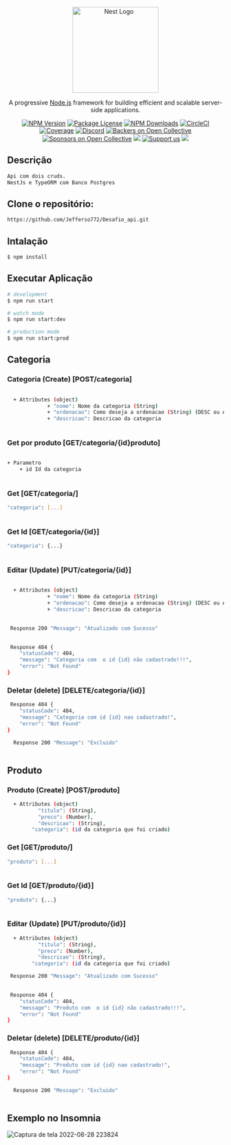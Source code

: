 <p align="center">
  <a href="http://nestjs.com/" target="blank"><img src="https://nestjs.com/img/logo-small.svg" width="200" alt="Nest Logo" /></a>
</p>

[circleci-image]: https://img.shields.io/circleci/build/github/nestjs/nest/master?token=abc123def456
[circleci-url]: https://circleci.com/gh/nestjs/nest

  <p align="center">A progressive <a href="http://nodejs.org" target="_blank">Node.js</a> framework for building efficient and scalable server-side applications.</p>
    <p align="center">
<a href="https://www.npmjs.com/~nestjscore" target="_blank"><img src="https://img.shields.io/npm/v/@nestjs/core.svg" alt="NPM Version" /></a>
<a href="https://www.npmjs.com/~nestjscore" target="_blank"><img src="https://img.shields.io/npm/l/@nestjs/core.svg" alt="Package License" /></a>
<a href="https://www.npmjs.com/~nestjscore" target="_blank"><img src="https://img.shields.io/npm/dm/@nestjs/common.svg" alt="NPM Downloads" /></a>
<a href="https://circleci.com/gh/nestjs/nest" target="_blank"><img src="https://img.shields.io/circleci/build/github/nestjs/nest/master" alt="CircleCI" /></a>
<a href="https://coveralls.io/github/nestjs/nest?branch=master" target="_blank"><img src="https://coveralls.io/repos/github/nestjs/nest/badge.svg?branch=master#9" alt="Coverage" /></a>
<a href="https://discord.gg/G7Qnnhy" target="_blank"><img src="https://img.shields.io/badge/discord-online-brightgreen.svg" alt="Discord"/></a>
<a href="https://opencollective.com/nest#backer" target="_blank"><img src="https://opencollective.com/nest/backers/badge.svg" alt="Backers on Open Collective" /></a>
<a href="https://opencollective.com/nest#sponsor" target="_blank"><img src="https://opencollective.com/nest/sponsors/badge.svg" alt="Sponsors on Open Collective" /></a>
  <a href="https://paypal.me/kamilmysliwiec" target="_blank"><img src="https://img.shields.io/badge/Donate-PayPal-ff3f59.svg"/></a>
    <a href="https://opencollective.com/nest#sponsor"  target="_blank"><img src="https://img.shields.io/badge/Support%20us-Open%20Collective-41B883.svg" alt="Support us"></a>
  <a href="https://twitter.com/nestframework" target="_blank"><img src="https://img.shields.io/twitter/follow/nestframework.svg?style=social&label=Follow"></a>
</p>
  <!--[![Backers on Open Collective](https://opencollective.com/nest/backers/badge.svg)](https://opencollective.com/nest#backer)
  [![Sponsors on Open Collective](https://opencollective.com/nest/sponsors/badge.svg)](https://opencollective.com/nest#sponsor)-->


## Descrição


```bash
Api com dois cruds.
NestJs e TypeORM com Banco Postgres
```

## Clone o repositório:

```bash
https://github.com/Jefferso772/Desafio_api.git
```

## Intalação

```bash
$ npm install
```

## Executar Aplicação

```bash
# development
$ npm run start

# watch mode
$ npm run start:dev

# production mode
$ npm run start:prod
```

## Categoria

### Categoria (Create) [POST/categoria]


```bash

  + Attributes (object)
			 + "nome": Nome da categoria (String)
		 	 + "ordenacao": Como deseja a ordenacao (String) (DESC ou ASC)
			 + "descricao": Descricao da categoria
		
```

### Get por produto [GET/categoria/{id}produto]


```bash

+ Parametro
    + id Id da categoria
    
```

### Get [GET/categoria/]

```bash
"categoria": [...]
    
```

### Get Id [GET/categoria/{id}]


```bash
"categoria": {...}
    
```

### Editar (Update) [PUT/categoria/{id}]

```bash

  + Attributes (object)
			 + "nome": Nome da categoria (String)
		 	 + "ordenacao": Como deseja a ordenacao (String) (DESC ou ASC)
			 + "descricao": Descricao da categoria
		
```
```bash
 Response 200 "Message": "Atualizado com Sucesso"
     
```
```bash
 Response 404 {
	"statusCode": 404,
	"message": "Categoria com  o id {id} não cadastrado!!!",
	"error": "Not Found"
}
```

### Deletar (delete) [DELETE/categoria/{id}]
```bash
 Response 404 {
	"statusCode": 404,
	"message": "Categoria com id {id} nao cadastrado!",
	"error": "Not Found"
}
```
```bash
  Response 200 "Message": "Excluido"
     
```


## Produto

### Produto (Create) [POST/produto]

```bash
  + Attributes (object)
		  "titulo": (String),
		  "preco": (Number),
		  "descricao": (String),
	  	"categoria": (id da categoria que foi criado)
```
### Get [GET/produto/]

```bash
"produto": [...]
    
```

### Get Id [GET/produto/{id}]


```bash
"produto": {...}
    
```

### Editar (Update) [PUT/produto/{id}]


```bash
  + Attributes (object)
		  "titulo": (String),
		  "preco": (Number),
		  "descricao": (String),
	  	"categoria": (id da categoria que foi criado)
```

```bash
 Response 200 "Message": "Atualizado com Sucesso"
     
```
```bash
 Response 404 {
	"statusCode": 404,
	"message": "Produto com  o id {id} não cadastrado!!!",
	"error": "Not Found"
}
```
### Deletar (delete) [DELETE/produto/{id}]
```bash
 Response 404 {
	"statusCode": 404,
	"message": "Produto com id {id} nao cadastrado!",
	"error": "Not Found"
}
```
```bash
  Response 200 "Message": "Excluido"
     
```


## Exemplo no Insomnia
![Captura de tela 2022-08-28 223824](https://user-images.githubusercontent.com/73672968/187107649-da291c1d-31fc-4bcd-bdb9-363ef3fda885.png)
